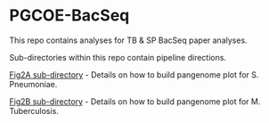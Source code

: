 # PGCOE-BacSeq

This repo contains analyses for TB & SP BacSeq paper analyses. 

Sub-directories within this repo contain pipeline directions. 

[Fig2A sub-directory]() - Details on how to build pangenome plot for S. Pneumoniae. 

[Fig2B sub-directory]() - Details on how to build pangenome plot for M. Tuberculosis. 
